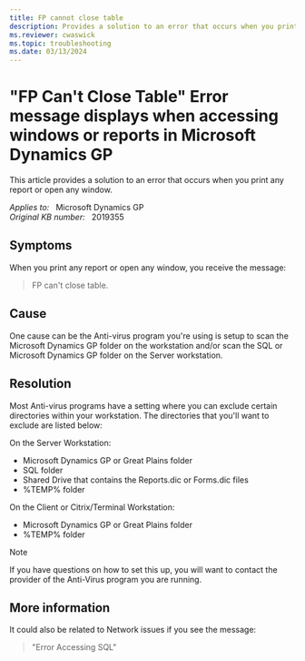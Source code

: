 ```yaml
---
title: FP cannot close table
description: Provides a solution to an error that occurs when you print any report or open any window.
ms.reviewer: cwaswick
ms.topic: troubleshooting
ms.date: 03/13/2024
---
```

# "FP Can't Close Table" Error message displays when accessing windows or reports in Microsoft Dynamics GP

This article provides a solution to an error that occurs when you print any report or open any window.

_Applies to:_ &nbsp; Microsoft Dynamics GP  
_Original KB number:_ &nbsp; 2019355

## Symptoms

When you print any report or open any window, you receive the message:  

> FP can't close table.

## Cause

One cause can be the Anti-virus program you're using is setup to scan the Microsoft Dynamics GP folder on the workstation and/or scan the SQL or Microsoft Dynamics GP folder on the Server workstation.

## Resolution

Most Anti-virus programs have a setting where you can exclude certain directories within your workstation. The directories that you'll want to exclude are listed below:

On the Server Workstation:

- Microsoft Dynamics GP or Great Plains folder
- SQL folder
- Shared Drive that contains the Reports.dic or Forms.dic files
- %TEMP% folder

On the Client or Citrix/Terminal Workstation:

- Microsoft Dynamics GP or Great Plains folder
- %TEMP% folder  

> [!NOTE]
> If you have questions on how to set this up, you will want to contact the provider of the Anti-Virus program you are running.

## More information

It could also be related to Network issues if you see the message:
> "Error Accessing SQL"
